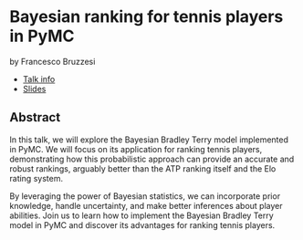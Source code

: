 # Bayesian ranking for tennis players in PyMC
by Francesco Bruzzesi
* [Talk info](https://amsterdam2023.pydata.org/cfp/talk/7RENTH/)
* [Slides](./slides.pdf)

## Abstract
In this talk, we will explore the Bayesian Bradley Terry model implemented in PyMC. We will focus on its application for ranking tennis players, demonstrating how this probabilistic approach can provide an accurate and robust rankings, arguably better than the ATP ranking itself and the Elo rating system.

By leveraging the power of Bayesian statistics, we can incorporate prior knowledge, handle uncertainty, and make better inferences about player abilities. Join us to learn how to implement the Bayesian Bradley Terry model in PyMC and discover its advantages for ranking tennis players.
